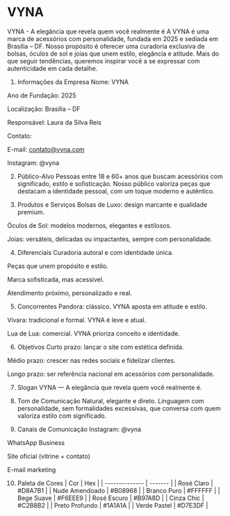# VYNA
VYNA - A elegância que revela quem você realmente é
A VYNA é uma marca de acessórios com personalidade, fundada em 2025 e sediada em Brasília – DF. Nosso propósito é oferecer uma curadoria exclusiva de bolsas, óculos de sol e joias que unem estilo, elegância e atitude. Mais do que seguir tendências, queremos inspirar você a se expressar com autenticidade em cada detalhe.

1. Informações da Empresa
Nome: VYNA

Ano de Fundação: 2025

Localização: Brasília – DF

Responsável: Laura da Silva Reis

Contato:

E-mail: contato@vyna.com

Instagram: @vyna

2. Público-Alvo
Pessoas entre 18 e 60+ anos que buscam acessórios com significado, estilo e sofisticação. Nosso público valoriza peças que destacam a identidade pessoal, com um toque moderno e autêntico.

3. Produtos e Serviços
Bolsas de Luxo: design marcante e qualidade premium.

Óculos de Sol: modelos modernos, elegantes e estilosos.

Joias: versáteis, delicadas ou impactantes, sempre com personalidade.

4. Diferenciais
Curadoria autoral e com identidade única.

Peças que unem propósito e estilo.

Marca sofisticada, mas acessível.

Atendimento próximo, personalizado e real.

5. Concorrentes
Pandora: clássico. VYNA aposta em atitude e estilo.

Vivara: tradicional e formal. VYNA é leve e atual.

Lua de Lua: comercial. VYNA prioriza conceito e identidade.

6. Objetivos
Curto prazo: lançar o site com estética definida.

Médio prazo: crescer nas redes sociais e fidelizar clientes.

Longo prazo: ser referência nacional em acessórios com personalidade.

7. Slogan
VYNA — A elegância que revela quem você realmente é.

8. Tom de Comunicação
Natural, elegante e direto. Linguagem com personalidade, sem formalidades excessivas, que conversa com quem valoriza estilo com significado.

9. Canais de Comunicação
Instagram: @vyna

WhatsApp Business

Site oficial (vitrine + contato)

E-mail marketing

10. Paleta de Cores
| Cor            | Hex     |
| -------------- | ------- |
| Rosé Claro     | #D8A7B1 |
| Nude Amendoado | #B08968 |
| Branco Puro    | #FFFFFF |
| Bege Suave     | #F6EEE9 |
| Rosé Escuro    | #B97A8D |
| Cinza Chic     | #C2B8B2 |
| Preto Profundo | #1A1A1A |
| Verde Pastel   | #D7E3DF |


